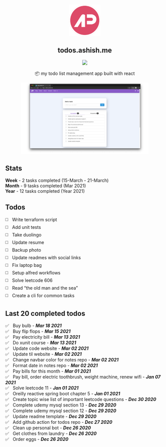 <p align="center">
  <img src="https://raw.githubusercontent.com/ashishdotme/assets/master/logo.png" alt="drawing" width="100"/>
</p>

<h2 align="center">todos.ashish.me</h2>

<p align="center">
<a href="https://img.shields.io/github/last-commit/ashishdotme/todos.ashish.me?style=for-the-badge"><img src="https://img.shields.io/github/last-commit/ashishdotme/todos.ashish.me?style=for-the-badge"></a>
</p>

<p align="center">📦 my todo list management app built with react </p>

<div style='margin:0 auto;width:80%;'>
  <img src="./assets/todos.png" alt="drawing"/>
</div>

## Stats

<!-- week starts --><b>Week</b> - 2 tasks completed (15-March - 21-March)<br><!-- week ends -->
<!-- month starts --><b>Month</b> - 9 tasks completed (Mar 2021)<br><!-- month ends -->
<!-- year starts --><b>Year</b> - 12 tasks completed (Year 2021)<!-- year ends -->

## Todos

<!-- todos starts -->
◻️  &nbsp; Write terraform script<br>◻️  &nbsp; Add unit tests<br>◻️  &nbsp; Take duolingo<br>◻️  &nbsp; Update resume<br>◻️  &nbsp; Backup photo<br>◻️  &nbsp; Update readmes with social links<br>◻️  &nbsp; Fix laptop bag<br>◻️  &nbsp; Setup alfred workflows<br>◻️  &nbsp; Solve leetcode 606<br>◻️  &nbsp; Read “the old man and the sea”<br>◻️  &nbsp; Create a cli for common tasks
<!-- todos ends -->

## Last 20 completed todos

<!-- completed starts -->
✅  &nbsp; Buy bulb - **_Mar 18 2021_**<br>✅  &nbsp; Buy flip flops - **_Mar 15 2021_**<br>✅  &nbsp; Pay electricity bill - **_Mar 13 2021_**<br>✅  &nbsp; Do xunit course - **_Mar 13 2021_**<br>✅  &nbsp; Update code website - **_Mar 02 2021_**<br>✅  &nbsp; Update til website - **_Mar 02 2021_**<br>✅  &nbsp; Change navbar color for notes repo - **_Mar 02 2021_**<br>✅  &nbsp; Format date in notes repo - **_Mar 02 2021_**<br>✅  &nbsp; Pay bills for this month - **_Mar 01 2021_**<br>✅  &nbsp; Pay bill, order electric toothbrush, weight machine, renew wifi - **_Jan 07 2021_**<br>✅  &nbsp; Solve leetcode 11 - **_Jan 01 2021_**<br>✅  &nbsp; Oreilly reactive spring boot chapter 5 - **_Jan 01 2021_**<br>✅  &nbsp; Create topic wise list of important leetcode questions - **_Dec 30 2020_**<br>✅  &nbsp; Complete udemy mysql section 13 - **_Dec 29 2020_**<br>✅  &nbsp; Complete udemy mysql section 12 - **_Dec 29 2020_**<br>✅  &nbsp; Update readme template - **_Dec 29 2020_**<br>✅  &nbsp; Add github action for todos repo - **_Dec 27 2020_**<br>✅  &nbsp; Clean up personal bot - **_Dec 26 2020_**<br>✅  &nbsp; Get clothes from laundry - **_Dec 26 2020_**<br>✅  &nbsp; Order eggs - **_Dec 26 2020_**
<!-- completed ends -->
